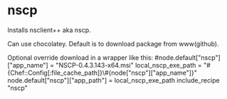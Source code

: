# nscp

Installs nsclient++ aka nscp.

Can use chocolatey.  Default is to download package from www(github).

Optional override download in a wrapper like this:
\#node.default["nscp"]["app\_name"] = "NSCP-0.4.3.143-x64.msi"
local\_nscp\_exe\_path = "#{Chef::Config[:file\_cache\_path]}\\#{node["nscp"]["app\_name"]}"
node.default["nscp"]["app\_path"] = local\_nscp\_exe\_path
include\_recipe "nscp"

